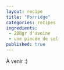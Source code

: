 ```yaml
---
layout: recipe
title: "Porridge"
categories: recipes
ingredients:
 - 200gr d'avoine
 - une pincée de sel
published: true
---
```


À venir :)